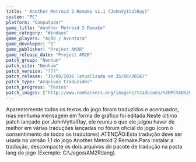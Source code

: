 ```yaml
---
title: " Another Metroid 2 Remake v1.1 (JohnVyttalRay)"
system: "PC"
platform: "Computador"
game_title: "Another Metroid 2 Remake"
game_category: "Windows"
game_players: "Ação / Aventura"
game_developer: "1"
game_publisher: "Project AM2R"
game_release_date: "Project AM2R"
patch_group: "Nenhum"
patch_site: "Nenhum"
patch_version: "???"
patch_release: "15/08/2016 (atualizada em 25/08/2016)"
patch_type: "Arquivos traduzidos"
patch_progress: "Textos"
patch_images: ["http://www.romhackers.org/imagens/traducoes/%5BPC%5D%20Another%20Metroid%202%20Remake%20-%20JohnVyttalRay%20-%201.jpg","http://www.romhackers.org/imagens/traducoes/%5BPC%5D%20Another%20Metroid%202%20Remake%20-%20JohnVyttalRay%20-%202.jpg","http://www.romhackers.org/imagens/traducoes/%5BPC%5D%20Another%20Metroid%202%20Remake%20-%20JohnVyttalRay%20-%203.jpg"]
---
```

Aparentemente todos os textos do jogo foram traduzidos e acentuados, mas nenhuma mensagem em forma de gráfico foi editada.Neste último patch lançado por JohnVyttalRay, ele reuniu o que ele julgou haver de melhor em várias traduções lançadas no fórum oficial do jogo (com o consentimento de todos os tradutores).ATENÇÃO:Esta tradução deve ser usada na versão 1.1 do jogo Another Metroid 2 Remake.Para instalar a tradução, descompacte os dois arquivos do pacote de tradução na pasta lang do jogo (Exemplo: C:\Jogos\AM2R\lang).